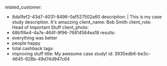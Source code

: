 related_customer:
  - 8da1fef2-43d7-4031-8496-0af527502a60
description: |
  This is my case study description.
  It's amazzing
client_name: Bob Smith
client_role: Head of Important Stuff
client_photo:
  - 68b1f4e4-4a7e-464f-9f96-76814564ea18
results:
  - everything was better
  - people happy
  - total cashback
tags:
  - improving stuff
title: My awesome case study!
id: 3935edb6-be3c-4645-928b-49d74d947c64

